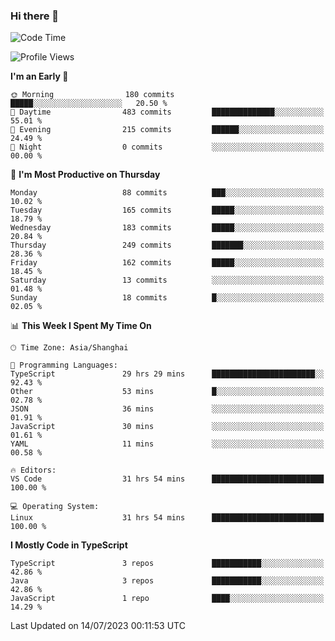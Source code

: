 ### Hi there 👋

<!--
**waynelwz/waynelwz** is a ✨ _special_ ✨ repository because its `README.md` (this file) appears on your GitHub profile.

Here are some ideas to get you started:

- 🔭 I’m currently working on ...
- 🌱 I’m currently learning ...
- 👯 I’m looking to collaborate on ...
- 🤔 I’m looking for help with ...
- 💬 Ask me about ...
- 📫 How to reach me: ...
- 😄 Pronouns: ...
- ⚡ Fun fact: ...
-->

<!--START_SECTION:waka-->
![Code Time](http://img.shields.io/badge/Code%20Time-1%2C637%20hrs%2043%20mins-blue)

![Profile Views](http://img.shields.io/badge/Profile%20Views-0-blue)

**I'm an Early 🐤** 

```text
🌞 Morning                180 commits         █████░░░░░░░░░░░░░░░░░░░░   20.50 % 
🌆 Daytime                483 commits         ██████████████░░░░░░░░░░░   55.01 % 
🌃 Evening                215 commits         ██████░░░░░░░░░░░░░░░░░░░   24.49 % 
🌙 Night                  0 commits           ░░░░░░░░░░░░░░░░░░░░░░░░░   00.00 % 
```
📅 **I'm Most Productive on Thursday** 

```text
Monday                   88 commits          ███░░░░░░░░░░░░░░░░░░░░░░   10.02 % 
Tuesday                  165 commits         █████░░░░░░░░░░░░░░░░░░░░   18.79 % 
Wednesday                183 commits         █████░░░░░░░░░░░░░░░░░░░░   20.84 % 
Thursday                 249 commits         ███████░░░░░░░░░░░░░░░░░░   28.36 % 
Friday                   162 commits         █████░░░░░░░░░░░░░░░░░░░░   18.45 % 
Saturday                 13 commits          ░░░░░░░░░░░░░░░░░░░░░░░░░   01.48 % 
Sunday                   18 commits          █░░░░░░░░░░░░░░░░░░░░░░░░   02.05 % 
```


📊 **This Week I Spent My Time On** 

```text
🕑︎ Time Zone: Asia/Shanghai

💬 Programming Languages: 
TypeScript               29 hrs 29 mins      ███████████████████████░░   92.43 % 
Other                    53 mins             █░░░░░░░░░░░░░░░░░░░░░░░░   02.78 % 
JSON                     36 mins             ░░░░░░░░░░░░░░░░░░░░░░░░░   01.91 % 
JavaScript               30 mins             ░░░░░░░░░░░░░░░░░░░░░░░░░   01.61 % 
YAML                     11 mins             ░░░░░░░░░░░░░░░░░░░░░░░░░   00.58 % 

🔥 Editors: 
VS Code                  31 hrs 54 mins      █████████████████████████   100.00 % 

💻 Operating System: 
Linux                    31 hrs 54 mins      █████████████████████████   100.00 % 
```

**I Mostly Code in TypeScript** 

```text
TypeScript               3 repos             ███████████░░░░░░░░░░░░░░   42.86 % 
Java                     3 repos             ███████████░░░░░░░░░░░░░░   42.86 % 
JavaScript               1 repo              ████░░░░░░░░░░░░░░░░░░░░░   14.29 % 
```




 Last Updated on 14/07/2023 00:11:53 UTC
<!--END_SECTION:waka-->
